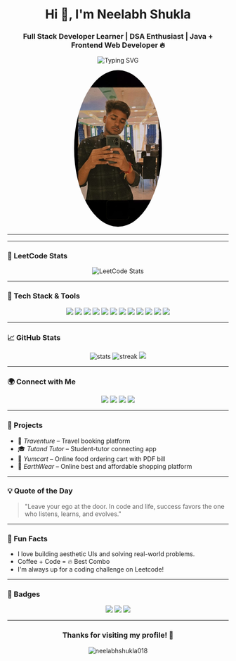 <h1 align="center">Hi 👋, I'm Neelabh Shukla</h1>
<h3 align="center">Full Stack Developer Learner | DSA Enthusiast | Java + Frontend Web Developer 🔥</h3>

<p align="center">
  <img src="https://readme-typing-svg.herokuapp.com?font=Fira+Code&duration=3000&pause=500&color=F7931E&center=true&vCenter=true&width=435&lines=Passionate+Java+Developer;Loves+Frontend+Crafting;DSA+Practitioner+%F0%9F%94%A5;Learning+Full+Stack+Every+Day" alt="Typing SVG" />
</p>

<p align="center">
  <img src="https://raw.githubusercontent.com/neelabhshukla018/neelabhshukla018/main/dreasm.jpg" alt="Neelabh's Avatar" width="200" style="border-radius: 50%;" />
</p>


---


---

### 🧠 LeetCode Stats
<p align="center">
  <img src="https://leetcard.jacoblin.cool/sirneelabhshuklaji?theme=radical&font=Kreon&ext=activity" alt="LeetCode Stats"/>
</p>

---

### 🔧 Tech Stack & Tools
<p align="center">
  <img src="https://img.shields.io/badge/Java-%23ED8B00.svg?style=for-the-badge&logo=java&logoColor=white"/>
  <img src="https://img.shields.io/badge/JavaScript-F7DF1E?style=for-the-badge&logo=javascript&logoColor=black"/>
  <img src="https://img.shields.io/badge/React-20232A?style=for-the-badge&logo=react&logoColor=61DAFB"/>
  <img src="https://img.shields.io/badge/Angular-DD0031?style=for-the-badge&logo=angular&logoColor=white"/>
  <img src="https://img.shields.io/badge/Vue.js-35495E?style=for-the-badge&logo=vue.js&logoColor=4FC08D"/>
  <img src="https://img.shields.io/badge/HTML5-E34F26?style=for-the-badge&logo=html5&logoColor=white"/>
  <img src="https://img.shields.io/badge/CSS3-1572B6?style=for-the-badge&logo=css3&logoColor=white"/>
  <img src="https://img.shields.io/badge/Bootstrap-563D7C?style=for-the-badge&logo=bootstrap&logoColor=white"/>
  <img src="https://img.shields.io/badge/Tailwind-06B6D4?style=for-the-badge&logo=tailwindcss&logoColor=white"/>
  <img src="https://img.shields.io/badge/Figma-%23F24E1E.svg?style=for-the-badge&logo=figma&logoColor=white"/>
  <img src="https://img.shields.io/badge/GitHub-%23121011.svg?style=for-the-badge&logo=github&logoColor=white"/>
  <img src="https://img.shields.io/badge/VS%20Code-007ACC?style=for-the-badge&logo=visual-studio-code&logoColor=white"/>
</p>

---

### 📈 GitHub Stats
<p align="center">
  <img src="https://github-readme-stats.vercel.app/api?username=neelabhshukla018&show_icons=true&theme=radical" alt="stats"/>
  <img src="https://streak-stats.demolab.com/?user=neelabhshukla018&theme=radical&hide_border=true" alt="streak"/>
  <img src="https://github-readme-stats.vercel.app/api/top-langs/?username=neelabhshukla018&layout=compact&theme=radical"/>
</p>

---

### 🌍 Connect with Me
<p align="center">
  <a href="https://linkedin.com/in/neelabh-shukla-45b88a2a5"><img src="https://img.shields.io/badge/LinkedIn-blue?style=for-the-badge&logo=linkedin"/></a>
  <a href="https://neelabhshuklaportfolio.netlify.app/"><img src="https://img.shields.io/badge/Portfolio-000?style=for-the-badge&logo=firefox&logoColor=orange"/></a>
  <a href="https://leetcode.com/u/sirneelabhshuklaji/"><img src="https://img.shields.io/badge/LeetCode-FFA116?style=for-the-badge&logo=leetcode&logoColor=black"/></a>
  <a href="https://www.instagram.com/arjun_dream_0007/"><img src="https://img.shields.io/badge/Instagram-E4405F?style=for-the-badge&logo=instagram&logoColor=white"/></a>
</p>

---

### 💼 Projects
- 🚀 *Traventure* – Travel booking platform
- 🎓 *Tutand Tutor* – Student-tutor connecting app
- 🛒 *Yumcart* – Online food ordering cart with PDF bill
-  🛒 *EarthWear* – Online best and affordable shopping platform

---

### 💡 Quote of the Day
> "Leave your ego at the door. In code and life, success favors the one who listens, learns, and evolves."

---

### 🤩 Fun Facts
- I love building aesthetic UIs and solving real-world problems.
- Coffee + Code = 🔥 Best Combo
- I'm always up for a coding challenge on Leetcode!

---

### 📌 Badges
<p align="center">
  <img src="https://img.shields.io/badge/Java%20Lover-orange?style=flat-square&logo=java"/>
  <img src="https://img.shields.io/badge/Code%20Never%20Sleeps-black?style=flat-square&logo=github"/>
  <img src="https://img.shields.io/badge/Frontend%20Fanatic-purple?style=flat-square&logo=react"/>
</p>

---

<h3 align="center">Thanks for visiting my profile! 🌟</h3>
<p align="center">
  <img src="https://komarev.com/ghpvc/?username=neelabhshukla018&label=Profile%20views&color=0e75b6&style=flat" alt="neelabhshukla018" />
</p>
